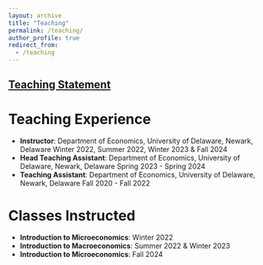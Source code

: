 ```yaml
---
layout: archive
title: "Teaching"
permalink: /teaching/
author_profile: true
redirect_from:
  - /teaching
---
```


## [Teaching Statement]()

Teaching Experience
======
* **Instructor**: Department of Economics, University of Delaware, Newark, Delaware
Winter 2022, Summer 2022, Winter 2023 & Fall 2024
* **Head Teaching Assistant**: Department of Economics, University of Delaware, Newark, Delaware
Spring 2023 - Spring 2024
* **Teaching Assistant**: Department of Economics, University of Delaware, Newark, Delaware
Fall 2020 - Fall 2022


Classes Instructed
======
* **Introduction to Microeconomics**: Winter 2022 
* **Introduction to Macroeconomics**: Summer 2022 & Winter 2023
* **Introduction to Microeconomics**: Fall 2024
